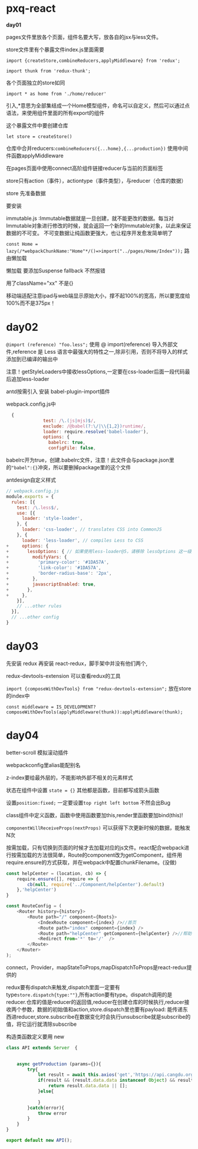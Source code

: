 # pxq-react

**day01**

pages文件里放各个页面，组件名要大写，放各自的jsx与less文件。

store文件里有个暴露文件index.js里面需要

`import {createStore,combineReducers,applyMiddleware} from 'redux';`

`import thunk from 'redux-thunk';`

各个页面独立的store如同

`import * as home from './home/reducer'`

引入,*意思为全部集结成一个Home模型组件，命名可以自定义，然后可以通过点语法，来使用组件里面的所有export的组件

这个暴露文件中要创建仓库

`let store = createStore()`

仓库中合并reducers:`combineReducers({...home},{...production})` 使用中间件函数applyMiddleware

在pages页面中使用connect高阶组件链接reducer与当前的页面标签

store只有action（事件），actiontype（事件类型），与reducer（仓库的数据）

store 先准备数据

要安装

immutable.js :Immutable数据就是一旦创建，就不能更改的数据。每当对Immutable对象进行修改的时候，就会返回一个新的Immutable对象，以此来保证数据的不可变。
不可变数据让纯函数更强大，也让程序开发愈发简单明了

`const Home = lazy(/*webpackChunkName:"Home"*/()=>import("../pages/Home/Index"));`  路由懒加载

懒加载 要添加Suspense fallback 不然报错

用了className="xx" 不是{}

移动端适配注意ipad与web端显示原始大小，撑不起100%的宽高，所以要宽度给100%而不是375px！



# day02

`@import (reference) "foo.less";` 使用 @ import(reference) 导入外部文件,reference 是 Less 语言中最强大的特性之一,除非引用，否则不将导入的样式添加到已编译的输出中

注意！getStyleLoaders中接收lessOptions,一定要在css-loader后面一段代码最后追加less-loader

antd按需引入 安装 babel-plugin-import插件

webpack.config.js中

```javascript
  {
              test: /\.(js|mjs)$/,
              exclude: /@babel(?:\/|\\{1,2})runtime/,
              loader: require.resolve('babel-loader'),
              options: {
                babelrc: true,
                configFile: false,
```

babelrc开为true，创建.babelrc文件，注意！此文件会与package.json里的`"babel":{}`冲突，所以要删掉package里的这个文件

antdesign自定义样式

```js
// webpack.config.js
module.exports = {
  rules: [{
    test: /\.less$/,
    use: [{
      loader: 'style-loader',
    }, {
      loader: 'css-loader', // translates CSS into CommonJS
    }, {
      loader: 'less-loader', // compiles Less to CSS
+     options: {
+       lessOptions: { // 如果使用less-loader@5，请移除 lessOptions 这一级直接配置选项。
+         modifyVars: {
+           'primary-color': '#1DA57A',
+           'link-color': '#1DA57A',
+           'border-radius-base': '2px',
+         },
+         javascriptEnabled: true,
+       },
+     },
    }],
    // ...other rules
  }],
  // ...other config
}
```

# day03

先安装 redux 再安装 react-redux，脚手架中并没有他们两个,

redux-devtools-extension 可以查看redux的工具

`import {composeWithDevTools} from "redux-devtools-extension";` 放在store的index中

`const middleware = IS_DEVELOPMENT?composeWithDevTools(applyMiddleware(thunk)):applyMiddleware(thunk);`



# day04

better-scroll 模拟滚动插件

webpackconfig里alias能配别名

z-index要给最外层的，不能影响外部不相关的元素样式

状态在组件中设置 `state = {}` 其他都是函数，目前都写成箭头函数

设置`position:fixed;` 一定要设置`top right left bottom` 不然会出Bug

class组件中定义函数，函数中使用函数要加this,render里函数要加bind(this)!

`componentWillReceiveProps(nextProps)`  可以获得下次更新时候的数据，能触发N次

按需加载，只有切换到页面的时候才去加载对应的js文件。react配合webpack进行按需加载的方法很简单，Route的component改为getComponent，组件用require.ensure的方式获取，并在webpack中配置chunkFilename。(没做)

```js
const helpCenter = (location, cb) => {
    require.ensure([], require => {
        cb(null, require('../Component/helpCenter').default)
    },'helpCenter')
}

const RouteConfig = (
    <Router history={history}>
        <Route path="/" component={Roots}>
            <IndexRoute component={index} />//首页
            <Route path="index" component={index} />
            <Route path="helpCenter" getComponent={helpCenter} />//帮助中心
            <Redirect from='*' to='/'  />
        </Route>
    </Router>
);
```

connect，Provider，mapStateToProps,mapDispatchToProps是react-redux提供的



redux要有dispatch来触发,dispatch里面一定要有type`store.dispatch{type:""}`,所有action要有type。dispatch调用的是reducer.仓库的值是reducer的返回值,reducer在创建仓库的时候执行,reducer接收两个参数，数据的初始值和action,store.dispatch里也要有payload:  能传递东西进reducer,store.subscribe在数据变化时会执行unsubscribe就是subscribe的值，将它运行就清除subscribe

构造类函数定义要用 new 

```js
class API extends Server  {
    

    async getProduction (params={}){
        try{
            let result = await this.axios('get','https://api.cangdu.org/shopro/data/products',params)
            if(result && (result.data.data instanceof Object) && result.http_code === 200){
                return result.data.data || [];
            }else{
               
            }
        }catch(error){
            throw error
        }
    }
}

export default new API();
```

